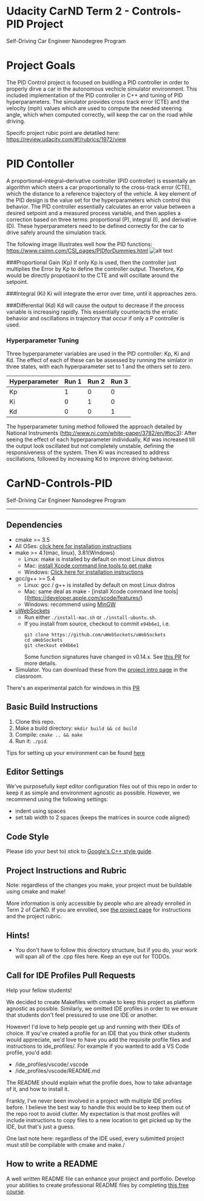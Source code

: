# Udacity CarND Term 2 - Controls-PID Project
Self-Driving Car Engineer Nanodegree Program

# Project Goals
The PID Control project is focused on buidling a PID controller in order to properly dirve a car in the autonomous vechicle simulator environment. This included implementation of the PID controller in C++ and tuning of PID hyperparameters. The simulator provides cross track error (CTE) and the velocity (mph) values which are used to compute the needed steering angle, which when computed correctly, will keep the car on the road while driving.

Specifc project rubic point are detatiled here:
https://review.udacity.com/#!/rubrics/1972/view

# PID Contoller

A proportional–integral–derivative controller (PID controller) is essentally an algorithm which steers a car proportionally to the cross-track error (CTE), which the distance to a reference trajectory of the vehicle. A key element of the PID design is the value set for the hyperparameters which control this behavior. The PID controller essentially calculates an error value between a desired setpoint and a measured process variable, and then applies a correction based on three terms: proportional (P), integral (I), and derivative (D). These hyperparameters need to be defined correctly for the car to drive safely around the simulation track.

[//]: # (Image References)
[image001]: ./images/PIDforDummies_pid_simplified.png "image001"

The following image illustrates well how the PID functions:
https://www.csimn.com/CSI_pages/PIDforDummies.html
![alt text][image001]

###Proportional Gain (Kp)
If only Kp is used, then the controller just multiplies the Error by Kp to define the controller output. Therefore, Kp would be directly propotiaonl to the CTE and will oscillate around the setpoint.

###Integral (Ki)
Ki will integrate the error over time, until it approaches zero.

###Differential (Kd)
Kd will cause the output to decrease if the process variable is increasing rapidly. This essentially counteracts the erratic behavior and oscillations in trajectory that occur if only a P controller is used.


### Hyperparameter Tuning

Three hyperparameter variables are used in the PID controller: Kp, Ki and Kd. The effect of each of these can be assessed by running the simlator in three states, with each hyperparameter set to 1 and the others set to zero.

|Hyperparameter| Run 1 | Run 2 | Run 3 |
|--------------|-------|-------|-------|
| Kp           | 1     | 0     | 0     |
| Ki           | 0     | 1     | 0     |
| Kd           | 0     | 0     | 1     |

The hyperparameter tuning method followed the approach detailed by National Instruments (http://www.ni.com/white-paper/3782/en/#toc3): 
After seeing the effect of each hyperparameter individually, Kd was increased till the output look oscillated but not completely unstable, defining the responsiveness of the system. Then Ki was increased to address oscillations, followed by increasing Kd to improve driving behavior.



# CarND-Controls-PID
Self-Driving Car Engineer Nanodegree Program

---

## Dependencies

* cmake >= 3.5
 * All OSes: [click here for installation instructions](https://cmake.org/install/)
* make >= 4.1(mac, linux), 3.81(Windows)
  * Linux: make is installed by default on most Linux distros
  * Mac: [install Xcode command line tools to get make](https://developer.apple.com/xcode/features/)
  * Windows: [Click here for installation instructions](http://gnuwin32.sourceforge.net/packages/make.htm)
* gcc/g++ >= 5.4
  * Linux: gcc / g++ is installed by default on most Linux distros
  * Mac: same deal as make - [install Xcode command line tools]((https://developer.apple.com/xcode/features/)
  * Windows: recommend using [MinGW](http://www.mingw.org/)
* [uWebSockets](https://github.com/uWebSockets/uWebSockets)
  * Run either `./install-mac.sh` or `./install-ubuntu.sh`.
  * If you install from source, checkout to commit `e94b6e1`, i.e.
    ```
    git clone https://github.com/uWebSockets/uWebSockets 
    cd uWebSockets
    git checkout e94b6e1
    ```
    Some function signatures have changed in v0.14.x. See [this PR](https://github.com/udacity/CarND-MPC-Project/pull/3) for more details.
* Simulator. You can download these from the [project intro page](https://github.com/udacity/self-driving-car-sim/releases) in the classroom.

There's an experimental patch for windows in this [PR](https://github.com/udacity/CarND-PID-Control-Project/pull/3)

## Basic Build Instructions

1. Clone this repo.
2. Make a build directory: `mkdir build && cd build`
3. Compile: `cmake .. && make`
4. Run it: `./pid`. 

Tips for setting up your environment can be found [here](https://classroom.udacity.com/nanodegrees/nd013/parts/40f38239-66b6-46ec-ae68-03afd8a601c8/modules/0949fca6-b379-42af-a919-ee50aa304e6a/lessons/f758c44c-5e40-4e01-93b5-1a82aa4e044f/concepts/23d376c7-0195-4276-bdf0-e02f1f3c665d)

## Editor Settings

We've purposefully kept editor configuration files out of this repo in order to
keep it as simple and environment agnostic as possible. However, we recommend
using the following settings:

* indent using spaces
* set tab width to 2 spaces (keeps the matrices in source code aligned)

## Code Style

Please (do your best to) stick to [Google's C++ style guide](https://google.github.io/styleguide/cppguide.html).

## Project Instructions and Rubric

Note: regardless of the changes you make, your project must be buildable using
cmake and make!

More information is only accessible by people who are already enrolled in Term 2
of CarND. If you are enrolled, see [the project page](https://classroom.udacity.com/nanodegrees/nd013/parts/40f38239-66b6-46ec-ae68-03afd8a601c8/modules/f1820894-8322-4bb3-81aa-b26b3c6dcbaf/lessons/e8235395-22dd-4b87-88e0-d108c5e5bbf4/concepts/6a4d8d42-6a04-4aa6-b284-1697c0fd6562)
for instructions and the project rubric.

## Hints!

* You don't have to follow this directory structure, but if you do, your work
  will span all of the .cpp files here. Keep an eye out for TODOs.

## Call for IDE Profiles Pull Requests

Help your fellow students!

We decided to create Makefiles with cmake to keep this project as platform
agnostic as possible. Similarly, we omitted IDE profiles in order to we ensure
that students don't feel pressured to use one IDE or another.

However! I'd love to help people get up and running with their IDEs of choice.
If you've created a profile for an IDE that you think other students would
appreciate, we'd love to have you add the requisite profile files and
instructions to ide_profiles/. For example if you wanted to add a VS Code
profile, you'd add:

* /ide_profiles/vscode/.vscode
* /ide_profiles/vscode/README.md

The README should explain what the profile does, how to take advantage of it,
and how to install it.

Frankly, I've never been involved in a project with multiple IDE profiles
before. I believe the best way to handle this would be to keep them out of the
repo root to avoid clutter. My expectation is that most profiles will include
instructions to copy files to a new location to get picked up by the IDE, but
that's just a guess.

One last note here: regardless of the IDE used, every submitted project must
still be compilable with cmake and make./

## How to write a README
A well written README file can enhance your project and portfolio.  Develop your abilities to create professional README files by completing [this free course](https://www.udacity.com/course/writing-readmes--ud777).

